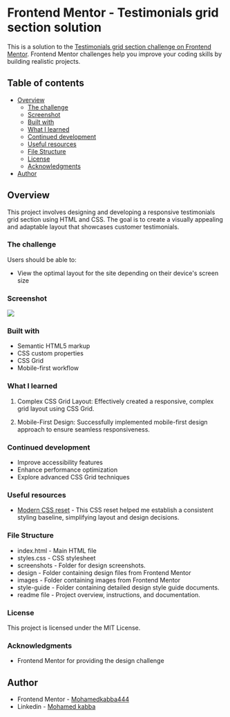 # Frontend Mentor - Testimonials grid section solution

This is a solution to the [Testimonials grid section challenge on Frontend Mentor](https://www.frontendmentor.io/challenges/testimonials-grid-section-Nnw6J7Un7). Frontend Mentor challenges help you improve your coding skills by building realistic projects. 

## Table of contents

- [Overview](#overview)
  - [The challenge](#the-challenge)
  - [Screenshot](#screenshot)
  - [Built with](#built-with)
  - [What I learned](#what-i-learned)
  - [Continued development](#continued-development)
  - [Useful resources](#useful-resources)
  - [File Structure](#File-Structure)
  - [License](#License)
  - [Acknowledgments](#Acknowledgments)
- [Author](#author)


## Overview
This project involves designing and developing a responsive testimonials grid section using HTML and CSS. The goal is to create a visually appealing and adaptable layout that showcases customer testimonials.


### The challenge
Users should be able to:

- View the optimal layout for the site depending on their device's screen size

### Screenshot
![](./screenshot.jpg)



### Built with
- Semantic HTML5 markup
- CSS custom properties
- CSS Grid
- Mobile-first workflow


### What I learned
1. Complex CSS Grid Layout:
Effectively created a responsive, complex grid layout using CSS Grid.

2. Mobile-First Design:
Successfully implemented mobile-first design approach to ensure seamless responsiveness.


### Continued development
- Improve accessibility features
- Enhance performance optimization
- Explore advanced CSS Grid techniques

### Useful resources
- [Modern CSS reset](https://gist.github.com/Asjas/4b0736108d56197fce0ec9068145b421) - This CSS reset helped me establish a consistent styling baseline, simplifying layout and design decisions.


### File Structure
- index.html - Main HTML file
- styles.css - CSS stylesheet
- screenshots - Folder for design screenshots.
- design - Folder containing design files from Frontend Mentor
- images - Folder containing images from Frontend Mentor
- style-guide - Folder containing detailed design style guide documents.
- readme file - Project overview, instructions, and documentation.

### License
This project is licensed under the MIT License.


### Acknowledgments
- Frontend Mentor for providing the design challenge

## Author
- Frontend Mentor - [Mohamedkabba444](https://www.frontendmentor.io/profile/Mohamedkabba444)
- Linkedin - [Mohamed kabba](https://www.linkedin.com/in/mohamed-kabba-2a804631b?utm_source=share&utm_campaign=share_via&utm_content=profile&utm_medium=android_app)

